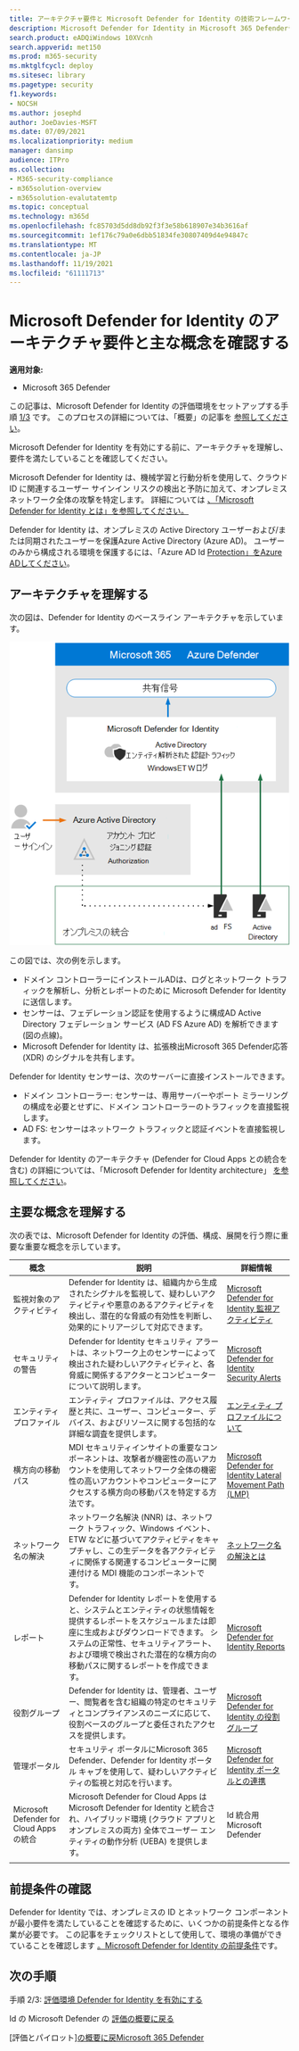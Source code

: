 ```yaml
---
title: アーキテクチャ要件と Microsoft Defender for Identity の技術フレームワークを確認する
description: Microsoft Defender for Identity in Microsoft 365 Defenderテクニカル ダイアグラムは、試用版ラボまたはパイロット環境を構築する前Microsoft 365の ID を理解するのに役立ちます。
search.product: eADQiWindows 10XVcnh
search.appverid: met150
ms.prod: m365-security
ms.mktglfcycl: deploy
ms.sitesec: library
ms.pagetype: security
f1.keywords:
- NOCSH
ms.author: josephd
author: JoeDavies-MSFT
ms.date: 07/09/2021
ms.localizationpriority: medium
manager: dansimp
audience: ITPro
ms.collection:
- M365-security-compliance
- m365solution-overview
- m365solution-evalutatemtp
ms.topic: conceptual
ms.technology: m365d
ms.openlocfilehash: fc85703d5dd8db92f3f3e58b618907e34b3616af
ms.sourcegitcommit: 1ef176c79a0e6dbb51834fe30807409d4e94847c
ms.translationtype: MT
ms.contentlocale: ja-JP
ms.lasthandoff: 11/19/2021
ms.locfileid: "61111713"
---
```

# <a name="review-architecture-requirements-and-key-concepts-for-microsoft-defender-for-identity"></a>Microsoft Defender for Identity のアーキテクチャ要件と主な概念を確認する


**適用対象:**
- Microsoft 365 Defender

この記事は、Microsoft Defender for Identity の評価環境をセットアップする手順 [1/3](eval-defender-identity-overview.md) です。 このプロセスの詳細については、「概要」の記事を [参照してください](eval-defender-identity-overview.md)。

Microsoft Defender for Identity を有効にする前に、アーキテクチャを理解し、要件を満たしていることを確認してください。

Microsoft Defender for Identity は、機械学習と行動分析を使用して、クラウド ID に関連するユーザー サインイン リスクの検出と予防に加えて、オンプレミス ネットワーク全体の攻撃を特定します。 詳細については [、「Microsoft Defender for Identity とは」を参照してください。](/defender-for-identity/what-is)

Defender for Identity は、オンプレミスの Active Directory ユーザーおよび/または同期されたユーザーを保護Azure Active Directory (Azure AD)。 ユーザーのみから構成される環境を保護するには、「Azure AD Id [Protection」をAzure ADしてください](/azure/active-directory/identity-protection/overview-identity-protection)。

## <a name="understand-the-architecture"></a>アーキテクチャを理解する

次の図は、Defender for Identity のベースライン アーキテクチャを示しています。 

![Microsoft Defender for Identity のアーキテクチャ。](../../media/defender/m365-defender-identity-architecture.png)

この図では、次の例を示します。
- ドメイン コントローラーにインストールADは、ログとネットワーク トラフィックを解析し、分析とレポートのために Microsoft Defender for Identity に送信します。
-  センサーは、フェデレーション認証を使用するように構成AD Active Directory フェデレーション サービス (AD FS Azure AD) を解析できます (図の点線)。 
- Microsoft Defender for Identity は、拡張検出Microsoft 365 Defender応答 (XDR) のシグナルを共有します。


Defender for Identity センサーは、次のサーバーに直接インストールできます。

- ドメイン コントローラー: センサーは、専用サーバーやポート ミラーリングの構成を必要とせずに、ドメイン コントローラーのトラフィックを直接監視します。
- AD FS: センサーはネットワーク トラフィックと認証イベントを直接監視します。

Defender for Identity のアーキテクチャ (Defender for Cloud Apps との統合を含む) の詳細については、「Microsoft Defender for Identity architecture」 [を参照してください](/defender-for-identity/architecture)。


## <a name="understand-key-concepts"></a>主要な概念を理解する

次の表では、Microsoft Defender for Identity の評価、構成、展開を行う際に重要な重要な概念を示しています。


|概念  |説明 |詳細情報  |
|---------|---------|---------|
| 監視対象のアクティビティ | Defender for Identity は、組織内から生成されたシグナルを監視して、疑わしいアクティビティや悪意のあるアクティビティを検出し、潜在的な脅威の有効性を判断し、効果的にトリアージして対応できます。  |  [Microsoft Defender for Identity 監視アクティビティ](/defender-for-identity/monitored-activities)       |
| セキュリティの警告    | Defender for Identity セキュリティ アラートは、ネットワーク上のセンサーによって検出された疑わしいアクティビティと、各脅威に関係するアクターとコンピューターについて説明します。   | [Microsoft Defender for Identity Security Alerts](/defender-for-identity/suspicious-activity-guide?tabs=external)    |
| エンティティ プロファイル    | エンティティ プロファイルは、アクセス履歴と共に、ユーザー、コンピューター、デバイス、およびリソースに関する包括的な詳細な調査を提供します。   | [エンティティ プロファイルについて](/defender-for-identity/entity-profiles)  |
| 横方向の移動パス    | MDI セキュリティインサイトの重要なコンポーネントは、攻撃者が機密性の高いアカウントを使用してネットワーク全体の機密性の高いアカウントやコンピューターにアクセスする横方向の移動パスを特定する方法です。  | [Microsoft Defender for Identity Lateral Movement Path (LMP)](/defender-for-identity/use-case-lateral-movement-path)  |
| ネットワーク名の解決    |  ネットワーク名解決 (NNR) は、ネットワーク トラフィック、Windows イベント、ETW などに基づいてアクティビティをキャプチャし、この生データを各アクティビティに関係する関連するコンピューターに関連付ける MDI 機能のコンポーネントです。       | [ネットワーク名の解決とは](/defender-for-identity/nnr-policy)      |
| レポート    | Defender for Identity レポートを使用すると、システムとエンティティの状態情報を提供するレポートをスケジュールまたは即座に生成およびダウンロードできます。  システムの正常性、セキュリティアラート、および環境で検出された潜在的な横方向の移動パスに関するレポートを作成できます。   | [Microsoft Defender for Identity Reports ](/defender-for-identity/reports)       |
| 役割グループ    | Defender for Identity は、管理者、ユーザー、閲覧者を含む組織の特定のセキュリティとコンプライアンスのニーズに応じて、役割ベースのグループと委任されたアクセスを提供します。        |  [Microsoft Defender for Identity の役割グループ](/defender-for-identity/role-groups)       |
| 管理ポータル    |  セキュリティ ポータルにMicrosoft 365 Defender、Defender for Identity ポータル キャブを使用して、疑わしいアクティビティの監視と対応を行います。      | [Microsoft Defender for Identity ポータルとの連携](/defender-for-identity/workspace-portal)        |
| Microsoft Defender for Cloud Apps の統合   | Microsoft Defender for Cloud Apps は Microsoft Defender for Identity と統合され、ハイブリッド環境 (クラウド アプリとオンプレミスの両方) 全体でユーザー エンティティの動作分析 (UEBA) を提供します。   | Id 統合用 Microsoft Defender  |
| | | |


## <a name="review-prerequisites"></a>前提条件の確認

Defender for Identity では、オンプレミスの ID とネットワーク コンポーネントが最小要件を満たしていることを確認するために、いくつかの前提条件となる作業が必要です。 この記事をチェックリストとして使用して、環境の準備ができていることを確認します [。Microsoft Defender for Identity の前提条件](/defender-for-identity/prerequisites)です。


## <a name="next-steps"></a>次の手順

手順 2/3: [評価環境 Defender for Identity を有効にする](eval-defender-identity-enable-eval.md)

Id の Microsoft Defender の [評価の概要に戻る](eval-defender-identity-overview.md)

[評価とパイロット][の概要に戻Microsoft 365 Defender](eval-overview.md) 
